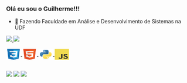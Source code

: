 ### Olá eu sou o Guilherme!!!

- 🌱 Fazendo Faculdade em Análise e Desenvolvimento de Sistemas na UDF

<div>
<a href="https://github.com/Guihhh-Lopes">
  <img height="180em" src="https://github-readme-stats.vercel.app/api?username=Guihhh-Lopes&show_icons=true&theme=dark&include_all_commits=true&count_private=true"/>
  <img height="180em" src="https://github-readme-stats.vercel.app/api/top-langs/?username=Guihhh-Lopes&layout=compact&langs_count=16&theme=dark"/>
  
  <div style="display: inline_block"><br> 
  <img align="center" alt="Rafa-CSS" height="30" width="40" src="https://raw.githubusercontent.com/devicons/devicon/master/icons/css3/css3-original.svg">
  <img align="center" alt="Rafa-HTML" height="30" width="40" src="https://raw.githubusercontent.com/devicons/devicon/master/icons/html5/html5-original.svg">
  <img align="center" alt="Rafa-Python" height="30" width="40" src="https://raw.githubusercontent.com/devicons/devicon/master/icons/python/python-original.svg">
  <img align="center" alt="Rafa-JavaScript" height="30" width="40" src="https://raw.githubusercontent.com/devicons/devicon/master/icons/JavaScript/JavaScript-original.svg">
</div>

##

<div> 
  <a href="https://www.instagram.com/guihhh___/" target="_blank"><img src="https://img.shields.io/badge/-Instagram-%23E4405F?style=for-the-badge&logo=instagram&logoColor=white" target="_blank"></a>
  <a href = "mailto:guihhh.v.lopes@gmail.com"><img src="https://img.shields.io/badge/-Gmail-%23333?style=for-the-badge&logo=gmail&logoColor=white" target="_blank"></a>
  <a href="https://www.linkedin.com/in/guilhermevasconceloslopes/" target="_blank"><img src="https://img.shields.io/badge/-LinkedIn-%230077B5?style=for-the-badge&logo=linkedin&logoColor=white" target="_blank"></a> 
  
</div>
